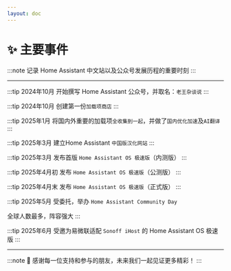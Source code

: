```yaml
--- 
layout: doc 
---
```


# ✨ 主要事件
:::note
记录 Home Assistant 中文站以及公众号发展历程的重要时刻
:::

---
:::tip 2024年10月
开始撰写 Home Assistant 公众号，并取名：`老王杂谈说`
:::

:::tip 2024年10月 
创建第一份`加载项商店`
:::

:::tip 2025年1月 
将国内外重要的加载项`全收集到一起`，并做了`国内优化加速`及`AI翻译`
:::

:::tip 2025年3月
建立Home Assistant `中国版汉化网站`
:::

:::tip 2025年3月 
发布首版 `Home Assistant OS 极速版`（内测版）
:::

:::tip 2025年4月初
发布 `Home Assistant OS 极速版`（公测版）
:::

:::tip 2025年4月末
发布 `Home Assistant OS 极速版`（正式版）
:::

:::tip 2025年5月 
受委托，举办 `Home Assistant Community Day`  

全球人数最多，阵容强大
:::

:::tip 2025年6月 
受邀为易微联适配 `Sonoff iHost` 的 Home Assistant OS 极速版
:::

---

:::note
🚩 感谢每一位支持和参与的朋友，未来我们一起见证更多精彩！
:::

